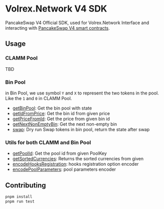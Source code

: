 # Volrex.Network V4 SDK

PancakeSwap V4 Official SDK, used for Volrex.Network Interface and interacting with [PancakeSwap V4 smart contracts](https://github.com/pancakeswap/pancake-v4-core).

## Usage

### CLAMM Pool

TBD

### Bin Pool

in Bin Pool, we use symbol `Y` and `X` to represent the two tokens in the pool. Like the `1` and `0` in CLAMM Pool.

- [getBinPool](./src/functions/bin/getBinPool.ts): Get the bin pool with state
- [getIdFromPrice](./src/functions/bin/getIdFromPrice.ts): Get the bin id from given price
- [getPriceFromId](./src/functions/bin/getPriceFromId.ts): Get the price from given bin id
- [getNextNonEmptyBin](./src/functions/bin/getNextNonEmptyBin.ts): Get the next non-empty bin
- [swap](./src/functions/bin/swap.ts): Dry run Swap tokens in bin pool, return the state after swap

### Utils for both CLAMM and Bin Pool

- [getPoolId](./src/utils/getPoolId.ts): Get the pool id from given PoolKey
- [getSortedCurrencies](./src/utils/getSortedCurrencies.ts): Returns the sorted currencies from given
- [encodeHooksRegistration](./src/utils/encodeHooksRegistration.ts): hooks registration option encoder
- [encodePoolParameters](./src/utils/encodePoolParameters.ts): pool parameters encoder

## Contributing

```sh
pnpm install
pnpm run test
```
